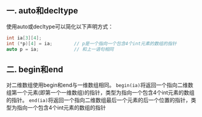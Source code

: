 ## 一. auto和decltype
使用auto或decltype可以简化以下声明方式：
```c++
int ia[3][4];
int (*p)[4] = ia;        // p是一个指向一个包含4个int元素的数组的指针
auto p = ia;             // 和上一语句相同
```

## 二. begin和end
对二维数组使用begin和end与一维数组相同。
`begin(ia)`将返回一个指向二维数组第一个元素(即第一个一维数组)的指针，类型为指向一个包含4个int元素的数组的指针。
`end(ia)`将返回一个指向二维数组最后一个元素的后一个位置的指针，类型为指向一个包含4个int元素的数组的指针